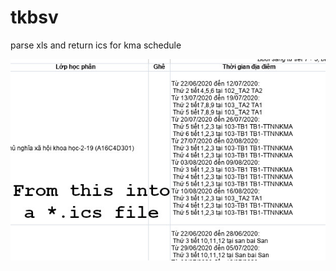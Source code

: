 # tkbsv
parse xls and return ics for kma schedule

![image](https://github.com/dungph/tkbsv/blob/master/des.jpg)
